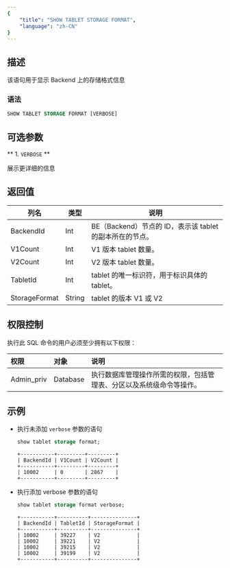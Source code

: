 ```yaml
---
{
    "title": "SHOW TABLET STORAGE FORMAT",
    "language": "zh-CN"
}
---
```


## 描述

该语句用于显示 Backend 上的存储格式信息

### 语法

```sql
SHOW TABLET STORAGE FORMAT [VERBOSE]
```
## 可选参数

** 1. `VERBOSE` **

  展示更详细的信息

## 返回值

| 列名            | 类型     | 说明                                  |
|---------------|--------|-------------------------------------|
| BackendId     | Int    | BE（Backend）节点的 ID，表示该 tablet 的副本所在的节点。 |
| V1Count       | Int    | V1 版本 tablet 数量。                    |
| V2Count       | Int    | V2 版本 tablet 数量。                    |
| TabletId      | Int    | tablet 的唯一标识符，用于标识具体的 tablet。         |
| StorageFormat | String | tablet 的版本 V1 或 V2                     |


## 权限控制

执行此 SQL 命令的用户必须至少拥有以下权限：

| 权限         | 对象       | 说明                                 |
|:-----------|:---------|:-----------------------------------|
| Admin_priv | Database | 执行数据库管理操作所需的权限，包括管理表、分区以及系统级命令等操作。 |

## 示例

- 执行未添加 `verbose` 参数的语句

  ```sql
  show tablet storage format;
  ```

  ```text
  +-----------+---------+---------+
  | BackendId | V1Count | V2Count |
  +-----------+---------+---------+
  | 10002     | 0       | 2867    |
  +-----------+---------+---------+
  ```

- 执行添加 verbose 参数的语句

  ```sql
  show tablet storage format verbose;
  ```

  ```text
  +-----------+----------+---------------+
  | BackendId | TabletId | StorageFormat |
  +-----------+----------+---------------+
  | 10002     | 39227    | V2            |
  | 10002     | 39221    | V2            |
  | 10002     | 39215    | V2            |
  | 10002     | 39199    | V2            |
  +-----------+----------+---------------+
  ```